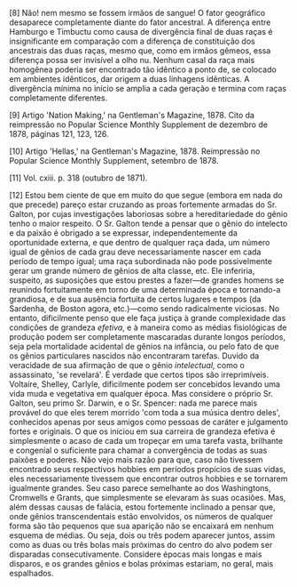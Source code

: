 [8] Não! nem mesmo se fossem irmãos de sangue! O fator geográfico desaparece completamente diante do fator ancestral. A diferença entre Hamburgo e Timbuctu como causa de divergência final de duas raças é insignificante em comparação com a diferença de constituição dos ancestrais das duas raças, mesmo que, como em irmãos gêmeos, essa diferença possa ser invisível a olho nu. Nenhum casal da raça mais homogênea poderia ser encontrado tão idêntico a ponto de, se colocado em ambientes idênticos, dar origem a duas linhagens idênticas. A divergência mínima no início se amplia a cada geração e termina com raças completamente diferentes.

[9] Artigo 'Nation Making,' na Gentleman's Magazine, 1878. Cito da reimpressão no Popular Science Monthly Supplement de dezembro de 1878, páginas 121, 123, 126.

[10] Artigo 'Hellas,' na Gentleman's Magazine, 1878. Reimpressão no Popular Science Monthly Supplement, setembro de 1878.

[11] Vol. cxiii. p. 318 (outubro de 1871).

[12] Estou bem ciente de que em muito do que segue (embora em nada do que precede) pareço estar cruzando as proas fortemente armadas do Sr. Galton, por cujas investigações laboriosas sobre a hereditariedade do gênio tenho o maior respeito. O Sr. Galton tende a pensar que o gênio do intelecto e da paixão é obrigado a se expressar, independentemente da oportunidade externa, e que dentro de qualquer raça dada, um número igual de gênios de cada grau deve necessariamente nascer em cada período de tempo igual; uma raça subordinada não pode possivelmente gerar um grande número de gênios de alta classe, etc. Ele inferiria, suspeito, as suposições que estou prestes a fazer—de grandes homens se reunindo fortuitamente em torno de uma determinada época e tornando-a grandiosa, e de sua ausência fortuita de certos lugares e tempos (da Sardenha, de Boston agora, etc.)—como sendo radicalmente viciosas. No entanto, dificilmente penso que ele faça justiça à grande complexidade das condições de grandeza _efetiva_, e à maneira como as médias fisiológicas de produção podem ser completamente mascaradas durante longos períodos, seja pela mortalidade acidental de gênios na infância, ou pelo fato de que os gênios particulares nascidos não encontraram tarefas. Duvido da veracidade de sua afirmação de que o gênio _intelectual_, como o assassinato, 'se revelará'. É verdade que certos tipos são irreprimíveis. Voltaire, Shelley, Carlyle, dificilmente podem ser concebidos levando uma vida muda e vegetativa em qualquer época. Mas considere o próprio Sr. Galton, seu primo Sr. Darwin, e o Sr. Spencer: nada me parece mais provável do que eles terem morrido 'com toda a sua música dentro deles', conhecidos apenas por seus amigos como pessoas de caráter e julgamento fortes e originais. O que os iniciou em sua carreira de grandeza efetiva é simplesmente o acaso de cada um tropeçar em uma tarefa vasta, brilhante e congenial o suficiente para chamar a convergência de todas as suas paixões e poderes. Não vejo mais razão para que, caso não tivessem encontrado seus respectivos hobbies em períodos propícios de suas vidas, eles necessariamente tivessem que encontrar outros hobbies e se tornarem igualmente grandes. Seu caso parece semelhante ao dos Washingtons, Cromwells e Grants, que simplesmente se elevaram às suas ocasiões. Mas, além dessas causas de falácia, estou fortemente inclinado a pensar que, onde gênios transcendentais estão envolvidos, os números de qualquer forma são tão pequenos que sua aparição não se encaixará em nenhum esquema de médias. Ou seja, dois ou três podem aparecer juntos, assim como as duas ou três bolas mais próximas do centro do alvo podem ser disparadas consecutivamente. Considere épocas mais longas e mais disparos, e os grandes gênios e bolas próximas estariam, no geral, mais espalhados.